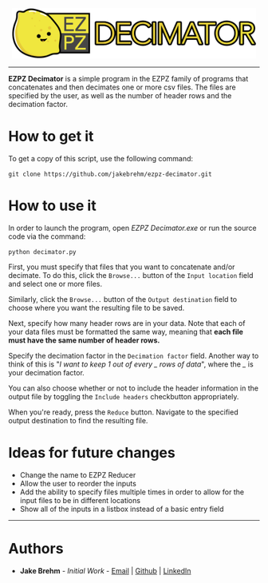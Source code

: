 <p align="center">
  <img src="https://github.com/jakebrehm/ezpz-decimator/blob/master/Assets/logo.png" width="490" height="101" alt="EZPZ Plotting Logo"/>
</p>

---

**EZPZ Decimator** is a simple program in the EZPZ family of programs that concatenates and then decimates one or more csv files. The files are specified by the user, as well as the number of header rows and the decimation factor.

# How to get it

To get a copy of this script, use the following command:
```
git clone https://github.com/jakebrehm/ezpz-decimator.git
```

# How to use it

In order to launch the program, open *EZPZ Decimator.exe* or run the source code via the command:

```
python decimator.py
```

First, you must specify that files that you want to concatenate and/or decimate. To do this, click the `Browse...` button of the `Input location` field and select one or more files.

Similarly, click the `Browse...` button of the `Output destination` field to choose where you want the resulting file to be saved.

Next, specify how many header rows are in your data. Note that each of your data files must be formatted the same way, meaning that **each file must have the same number of header rows.**

Specify the decimation factor in the `Decimation factor` field. Another way to think of this is "*I want to keep 1 out of every _ rows of data*", where the *_* is your decimation factor.

You can also choose whether or not to include the header information in the output file by toggling the `Include headers` checkbutton appropriately.

When you're ready, press the `Reduce` button. Navigate to the specified output destination to find the resulting file.

# Ideas for future changes
- Change the name to EZPZ Reducer
- Allow the user to reorder the inputs
- Add the ability to specify files multiple times in order to allow for the input files to be in different locations
- Show all of the inputs in a listbox instead of a basic entry field

---

# Authors
- **Jake Brehm** - *Initial Work* - [Email](mailto:jbrehm@tactair.com) | [Github](http://github.com/jakebrehm) | [LinkedIn](http://linkedin.com/in/jacobbrehm)